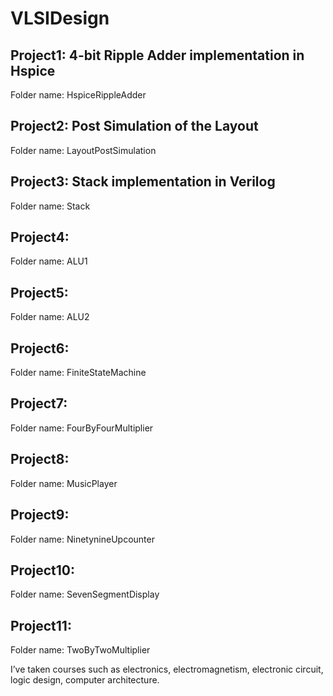 # VLSIDesign

## Project1: 4-bit Ripple Adder implementation in Hspice
Folder name: HspiceRippleAdder

## Project2: Post Simulation of the Layout
Folder name: LayoutPostSimulation

## Project3: Stack implementation in Verilog
Folder name: Stack

## Project4:
Folder name: ALU1

## Project5:
Folder name: ALU2

## Project6:
Folder name: FiniteStateMachine

## Project7:
Folder name: FourByFourMultiplier

## Project8:
Folder name: MusicPlayer

## Project9:
Folder name: NinetynineUpcounter

## Project10:
Folder name: SevenSegmentDisplay

## Project11:
Folder name: TwoByTwoMultiplier





I’ve taken courses such as electronics, electromagnetism, electronic circuit, logic design, computer architecture.

